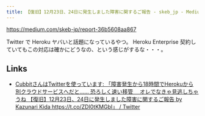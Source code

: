 ```yaml
---
title: 【復旧】12月23日、24日に発生しました障害に関するご報告 - skeb_jp - Medium
---
```


https://medium.com/skeb-jp/report-36b5608aa867

Twitter で Heroku ヤバいと話題になっているやつ。
Heroku Enterprise 契約していてもこの対応は確かにどうなの、という感じがするな・・・。

## Links

- [CubbitさんはTwitterを使っています: 「障害発生から18時間でHerokuから別クラウドサービスへだと…… 恐ろしく速い移管　 オレでなきゃ見逃しちゃうね 【復旧】12月23日、24日に発生しました障害に関するご報告 by Kazunari Kida https://t.co/ZDI0tKMGbI」 / Twitter](https://twitter.com/cubbit2/status/1606515851859222529)

